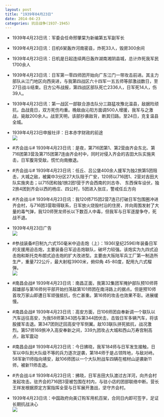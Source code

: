 ```yaml
---
layout: post
title: "1939年04月23日"
date: 2014-04-23
categories: 抗日战争(1937-1945)
---
```


<meta name="referrer" content="no-referrer" />

- 1939年4月23日讯：军委会任命邢肇棠为新编第五军副军长 

- 1939年4月23日讯：日机6架轰炸河南密县，炸死33人，毁房300余间 

- 1939年4月23日讯：日机是日起连续两日轰炸湖南湘阴县城，总计炸死我军民1700余人 

- 1939年4月23日讯：日军第一零四师团开始向广东江门一带攻击前进。其主力部队从江门地区向西突进，与我第四战区六十四军一五五师等部激战数日，至27日战斗结束。日方公布战报，第四战区部队死亡2336人，日军死14人，伤39人。 

- 1939年4月23日讯：第一战区一部联合游击队分三路猛攻豫北温县，敌据险顽抗，血战竟日，双方死伤均重。晚敌由沁阳方面调500人增援，我军与之激战，毙敌200余人。战至天明，该部抄袭敌背，断其归路。至24日，克复温县全城。 

- 1939年4月23日申报社评：日本赤字财政的前途 <br/><img src="https://ww3.sinaimg.cn/large/aca367d8jw1efprzpz091j20kk0xm7jk.jpg" />

- #齐会战斗# 1939年4月23日讯：是夜，第716团第1、第2营由齐会东北、第716团第3营及第715团第7连由齐会村中，同时对侵入齐会的吉田大队实施夹击，日军腹背受敌，慌忙向南撤退。 

- #齐会战斗# 1939年4月23日讯：任丘、吕公堡400余人援军为独2旅第5团阻击，大城之敌，被冀中3分区27大队阻于广安，120师以716团1、2营对吉田大队实施夹击；以715团和独1旅2团1营于齐会西南的刘古寺、 东西保车设伏，独2旅4团到齐会以西的杨庄、四公村，5团进入张庄，警戒任丘方向 

- #齐会战斗#  1939年4月23日讯：我120师715团2营7连已打破日军包围圈冲进齐会村，与716团3营取得联系，日军放火烧毁村沿的住房，并向周围发射了大量的毒气弹，我120师贺龙师长以下数百人中毒，但我军与日军逐屋争夺，死战不退。 

- 1939年4月23日广告 <br/><img src="https://ww2.sinaimg.cn/large/aca367d8jw1efpcdh8b6wj20kj0h4djj.jpg" />

- #参战装备#日制九六式150毫米中迫击炮（上）：1936(皇纪2596)年装备日军的支援用迫击炮，主要装备日军迫击炮联队，破坏力较强。该炮实为九四式迫击炮和斯托克布朗式迫击炮的扩大改进型。主要由大阪陆军兵工厂第一制造所生产，重量722公斤，最大射程3900米，俯仰角 45-80度，配用九六式榴弾。  <br/><img src="https://ww2.sinaimg.cn/large/aca367d8jw1efpancmp35j205k0cw3z5.jpg" />

- #南昌会战# 1939年4月23日讯：南昌正面，我第32集团军掩护部队预10师蒋超雄部与第16师何平部开始扫荡敌第101师团在南浔路上的据点。但是预10师首攻万家山即遭日军顽强抵抗，伤亡甚重。第16师的攻击也效果不彰。进展缓慢。 

- #南昌会战# 1939年4月23日讯：高安方面，日106师团自奉新调一个联队以汽车运往高安，为我58师第343团与第344团伏击，击毁日军多辆汽车，将该股援军击退。第347团则迂回高安守军侧翼。敌103联队拼死抵抗，战况激烈。第57师169旅冲入高安奉新之间，339九团攻占大城和西山万寿宫制高点，敌军震动 

- #南昌会战# 1939年4月23日讯：今日拂晓，我军184师与日军发生接触，日军以中队到大队级不等的兵力逐次逆袭，第184师于是占领阵地，与敌对峙。58军新11师指向靖安，敌106师团以一个大队附战车四辆在棺材山逆袭新11师，被新11师击退。 

- #齐会战斗#  1939年4月23日讯：拂晓，日军吉田大队渡过古洋河，向齐会村发起攻击。驻齐会的716团3营被包围在村内，与驻小店的团部联络中断。营长王祥发根据原定方案指挥全营与日军展开激战，坚守齐会村。 

- 1939年4月23日讯：中国政府向美订购军用机百架，合同日内即可签字，足证长期抗战决心 <br/><img src="https://ww3.sinaimg.cn/large/aca367d8jw1efp5flp5crj207b0hfdi6.jpg" />

